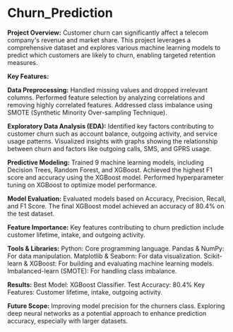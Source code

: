 # Churn_Prediction

**Project Overview:**
Customer churn can significantly affect a telecom company's revenue and market share. This project leverages a comprehensive dataset and explores various machine learning models to predict which customers are likely to churn, enabling targeted retention measures.

**Key Features:**

**Data Preprocessing:**
Handled missing values and dropped irrelevant columns.
Performed feature selection by analyzing correlations and removing highly correlated features.
Addressed class imbalance using SMOTE (Synthetic Minority Over-sampling Technique).

**Exploratory Data Analysis (EDA):**
Identified key factors contributing to customer churn such as account balance, outgoing activity, and service usage patterns.
Visualized insights with graphs showing the relationship between churn and factors like outgoing calls, SMS, and GPRS usage.

**Predictive Modeling:**
Trained 9 machine learning models, including Decision Trees, Random Forest, and XGBoost.
Achieved the highest F1 score and accuracy using the XGBoost model.
Performed hyperparameter tuning on XGBoost to optimize model performance.

**Model Evaluation:**
Evaluated models based on Accuracy, Precision, Recall, and F1 Score.
The final XGBoost model achieved an accuracy of 80.4% on the test dataset.

**Feature Importance:**
Key features contributing to churn prediction include customer lifetime, intake, and outgoing activity.

**Tools & Libraries:**
Python: Core programming language.
Pandas & NumPy: For data manipulation.
Matplotlib & Seaborn: For data visualization.
Scikit-learn & XGBoost: For building and evaluating machine learning models.
Imbalanced-learn (SMOTE): For handling class imbalance.

**Results:**
Best Model: XGBoost Classifier.
Test Accuracy: 80.4%
Key Features: Customer lifetime, intake, outgoing activity.

**Future Scope:**
Improving model precision for the churners class.
Exploring deep neural networks as a potential approach to enhance prediction accuracy, especially with larger datasets.

